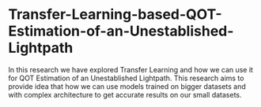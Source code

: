 # Transfer-Learning-based-QOT-Estimation-of-an-Unestablished-Lightpath
In this research we have explored Transfer Learning and how we can use it for QOT Estimation of an Unestablished Lightpath. This research aims to provide idea that how we can use models trained on bigger datasets and with complex architecture to get accurate results on our small datasets.
